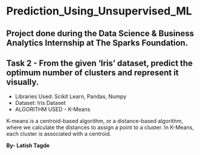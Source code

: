 # Prediction_Using_Unsupervised_ML

##  Project done during the Data Science & Business Analytics Internship at The Sparks Foundation.

## Task 2 - From the given ‘Iris’ dataset, predict the optimum number of clusters and represent it visually.  

* Libraries Used: Scikit Learn, Pandas, Numpy
* Dataset: Iris Dataset
* ALGORITHM USED - K-Means

K-means is a centroid-based algorithm, or a distance-based algorithm, where we calculate the distances to assign a point to a cluster. In K-Means, each cluster is associated with a centroid.

**By- Latish Tagde**
